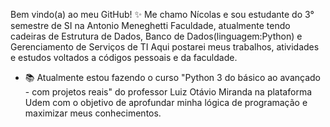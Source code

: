 Bem vindo(a) ao meu GitHub! ✨
Me chamo Nícolas e sou estudante do 3° semestre de SI na Antonio Meneghetti Faculdade, atualmente tendo cadeiras de Estrutura de Dados, Banco de Dados(linguagem:Python) e Gerenciamento de Serviços de TI
Aqui postarei meus trabalhos, atividades e estudos voltados a códigos pessoais e da faculdade.

- 📚 Atualmente estou fazendo o curso "Python 3 do básico ao avançado - com projetos reais" do professor Luiz Otávio Miranda na plataforma Udem com o objetivo de aprofundar minha lógica de programação e maximizar meus conhecimentos.
